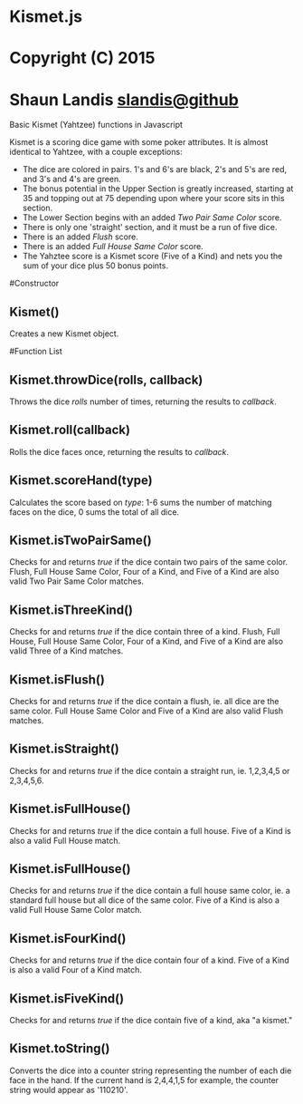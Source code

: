 # Kismet.js
# Copyright (C) 2015
# Shaun Landis <slandis@github>

Basic Kismet (Yahtzee) functions in Javascript

Kismet is a scoring dice game with some poker attributes. It is almost identical to Yahtzee, with a couple exceptions:

- The dice are colored in pairs. 1's and 6's are black, 2's and 5's are red, and 3's and 4's are green.
- The bonus potential in the Upper Section is greatly increased, starting at 35 and topping out at 75 depending upon where your score sits in this section.
- The Lower Section begins with an added *Two Pair Same Color* score.
- There is only one 'straight' section, and it must be a run of five dice.
- There is an added *Flush* score.
- There is an added *Full House Same Color* score.
- The Yahztee score is a Kismet score (Five of a Kind) and nets you the sum of your dice plus 50 bonus points.

#Constructor
## Kismet()

Creates a new Kismet object.

#Function List
## Kismet.throwDice(rolls, callback)

Throws the dice _rolls_ number of times, returning the results to _callback_.

## Kismet.roll(callback)

Rolls the dice faces once, returning the results to _callback_.

## Kismet.scoreHand(type)

Calculates the score based on _type_: 1-6 sums the number of matching faces on the dice, 0 sums the total of all dice.

## Kismet.isTwoPairSame()

Checks for and returns *true* if the dice contain two pairs of the same color. Flush, Full House Same Color, Four of a Kind, and Five of a Kind are also valid Two Pair Same Color matches.

## Kismet.isThreeKind()

Checks for and returns *true* if the dice contain three of a kind. Flush, Full House, Full House Same Color, Four of a Kind, and Five of a Kind are also valid Three of a Kind matches.

## Kismet.isFlush()

Checks for and returns *true* if the dice contain a flush, ie. all dice are the same color. Full House Same Color and Five of a Kind are also valid Flush matches.

## Kismet.isStraight()

Checks for and returns *true* if the dice contain a straight run, ie. 1,2,3,4,5 or 2,3,4,5,6.

## Kismet.isFullHouse()

Checks for and returns *true* if the dice contain a full house. Five of a Kind is also a valid Full House match.

## Kismet.isFullHouse()

Checks for and returns *true* if the dice contain a full house same color, ie. a standard full house but all dice of the same color. Five of a Kind is also a valid Full House Same Color match.

## Kismet.isFourKind()

Checks for and returns *true* if the dice contain four of a kind. Five of a Kind is also a valid Four of a Kind match.

## Kismet.isFiveKind()

Checks for and returns *true* if the dice contain five of a kind, aka "a kismet."

## Kismet.toString()

Converts the dice into a counter string representing the number of each die face in the hand. If the current hand is 2,4,4,1,5 for example, the counter string would appear as '110210'.

